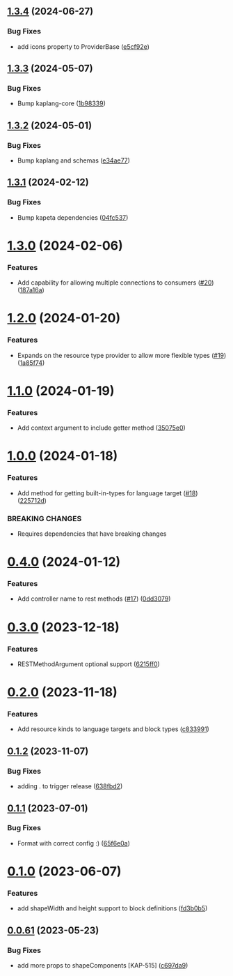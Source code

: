 ## [1.3.4](https://github.com/kapetacom/ui-web-types/compare/v1.3.3...v1.3.4) (2024-06-27)


### Bug Fixes

* add icons property to ProviderBase ([e5cf92e](https://github.com/kapetacom/ui-web-types/commit/e5cf92e324158f88939a9eb8b1b71ea0b9e174fd))

## [1.3.3](https://github.com/kapetacom/ui-web-types/compare/v1.3.2...v1.3.3) (2024-05-07)


### Bug Fixes

* Bump kaplang-core ([1b98339](https://github.com/kapetacom/ui-web-types/commit/1b9833922a26d78dd510c4d95c78f4bd88fb22f3))

## [1.3.2](https://github.com/kapetacom/ui-web-types/compare/v1.3.1...v1.3.2) (2024-05-01)


### Bug Fixes

* Bump kaplang and schemas ([e34ae77](https://github.com/kapetacom/ui-web-types/commit/e34ae77836e21f943131c5c686bd1aa542c00cfe))

## [1.3.1](https://github.com/kapetacom/ui-web-types/compare/v1.3.0...v1.3.1) (2024-02-12)


### Bug Fixes

* Bump kapeta dependencies ([04fc537](https://github.com/kapetacom/ui-web-types/commit/04fc5375fff5fe8aca6da6890270ba24d393ecb1))

# [1.3.0](https://github.com/kapetacom/ui-web-types/compare/v1.2.0...v1.3.0) (2024-02-06)


### Features

* Add capability for allowing multiple connections to consumers ([#20](https://github.com/kapetacom/ui-web-types/issues/20)) ([187a16a](https://github.com/kapetacom/ui-web-types/commit/187a16ac258ffb1539a8777cc489fce5b3734b80))

# [1.2.0](https://github.com/kapetacom/ui-web-types/compare/v1.1.0...v1.2.0) (2024-01-20)


### Features

* Expands on the resource type provider to allow more flexible types ([#19](https://github.com/kapetacom/ui-web-types/issues/19)) ([1a85f74](https://github.com/kapetacom/ui-web-types/commit/1a85f740947c557a712a173df0f40db81c4d43ac))

# [1.1.0](https://github.com/kapetacom/ui-web-types/compare/v1.0.0...v1.1.0) (2024-01-19)


### Features

* Add context argument to include getter method ([35075e0](https://github.com/kapetacom/ui-web-types/commit/35075e04f4af02ddcd2eec8f7f3620fef4139e8f))

# [1.0.0](https://github.com/kapetacom/ui-web-types/compare/v0.4.0...v1.0.0) (2024-01-18)


### Features

* Add method for getting built-in-types for language target ([#18](https://github.com/kapetacom/ui-web-types/issues/18)) ([225712d](https://github.com/kapetacom/ui-web-types/commit/225712d4160d651b31f93ce62240216af07326f9))


### BREAKING CHANGES

* Requires dependencies that have breaking changes

# [0.4.0](https://github.com/kapetacom/ui-web-types/compare/v0.3.0...v0.4.0) (2024-01-12)


### Features

* Add controller name to rest methods ([#17](https://github.com/kapetacom/ui-web-types/issues/17)) ([0dd3079](https://github.com/kapetacom/ui-web-types/commit/0dd30794e98ee483233feb5886a05f01b92d2495))

# [0.3.0](https://github.com/kapetacom/ui-web-types/compare/v0.2.0...v0.3.0) (2023-12-18)


### Features

* RESTMethodArgument optional support ([6215ff0](https://github.com/kapetacom/ui-web-types/commit/6215ff0b728805e7c6d9a0e04caae1673ff07207))

# [0.2.0](https://github.com/kapetacom/ui-web-types/compare/v0.1.2...v0.2.0) (2023-11-18)


### Features

* Add resource kinds to language targets and block types ([c833991](https://github.com/kapetacom/ui-web-types/commit/c8339911c801724ef9a5ecd36c0b6a27e54faed2))

## [0.1.2](https://github.com/kapetacom/ui-web-types/compare/v0.1.1...v0.1.2) (2023-11-07)


### Bug Fixes

* adding . to trigger release ([638fbd2](https://github.com/kapetacom/ui-web-types/commit/638fbd2a4e12fa1e6a76c5f526ca19ccac006a2f))

## [0.1.1](https://github.com/kapetacom/ui-web-types/compare/v0.1.0...v0.1.1) (2023-07-01)


### Bug Fixes

* Format with correct config :) ([65f6e0a](https://github.com/kapetacom/ui-web-types/commit/65f6e0aedd5cf5fd8d453c7f127480e5bb95a011))

# [0.1.0](https://github.com/kapetacom/ui-web-types/compare/v0.0.61...v0.1.0) (2023-06-07)


### Features

* add shapeWidth and height support to block definitions ([fd3b0b5](https://github.com/kapetacom/ui-web-types/commit/fd3b0b54265f27fe7ce238d6b22a55dab119383e))

## [0.0.61](https://github.com/kapetacom/ui-web-types/compare/v0.0.60...v0.0.61) (2023-05-23)


### Bug Fixes

* add more props to shapeComponents [KAP-515] ([c697da9](https://github.com/kapetacom/ui-web-types/commit/c697da9bbe6aac870d659cd8f114f5e18180a2cc))

